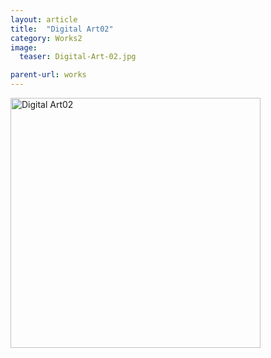 ```yaml
---
layout: article
title:  "Digital Art02"
category: Works2
image:
  teaser: Digital-Art-02.jpg

parent-url: works
---
```



<img src="/images/Digital-Art-02.jpg" alt="Digital Art02" width="400" height="400">